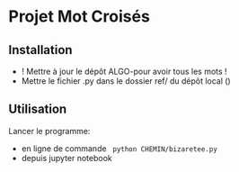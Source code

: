 # Projet Mot Croisés

## Installation

- ! Mettre à jour le dépôt ALGO-pour avoir tous les mots !  
- Mettre le fichier .py dans le dossier ref/ du dépôt local ()  

## Utilisation

Lancer le programme:
- en ligne de commande ` python CHEMIN/bizaretee.py`
- depuis jupyter notebook
